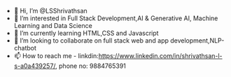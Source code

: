 - 👋 Hi, I’m @LSShrivathsan
- 👀 I’m interested in Full Stack Development,AI & Generative AI, Machine Learning and Data Science
- 🌱 I’m currently learning HTML,CSS and Javascript
- 💞️ I’m looking to collaborate on full stack web and app development,NLP-chatbot
- 📫 How to reach me - linkdin:https://www.linkedin.com/in/shrivathsan-l-s-a0a439257/, phone no: 9884765391

<!---
LSShrivathsan/LSShrivathsan is a ✨ special ✨ repository because its `README.md` (this file) appears on your GitHub profile.
You can click the Preview link to take a look at your changes.
--->
